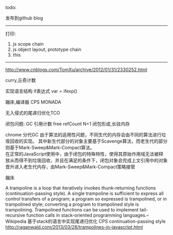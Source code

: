 todo:

发布到github blog

----------

打印:
1. js scope chain
2. js object layout, prototype chain
3. this
----------


http://www.cnblogs.com/TomXu/archive/2012/01/31/2330252.html



curry,丘奇计数

实现语言结构
if表达式
var = ifexp()


蹦床,编译器
CPS
MONADA


无入侵式的尾递归优化TCO


闭包问题:
GC
引用计数
free refCount N+1
闭包形成,长驻内存

chrome
分代GC
由于算法的适用性问题，不同生代的内存会由不同的算法进行垃圾回收的实现。 其中新生代部分的对象主要基于Scavenge算法，而老生代的部分则基于Mark-Sweep&Mark-Compact算法。	
在正常的JavaScript使用中，由于闭包的特殊特性，使得其原始作用域无法被释放从而得不到垃圾回收，并且在满足的条件下，闭包对象会完成上文引用中的对象晋升进入老生代内存，由Mark-Sweep&Mark-Compact策略接管

蹦床

A trampoline is a loop that iteratively invokes thunk-returning functions (continuation-passing style). A single trampoline is sufficient to express all control transfers of a program; a program so expressed is trampolined, or in trampolined style; converting a program to trampolined style is trampolining. Trampolined functions can be used to implement tail-recursive function calls in stack-oriented programming languages.–Wikipedia
基于stack的语言中实现尾递归优化
CPS
continuation-passing style
http://raganwald.com/2013/03/28/trampolines-in-javascript.html
